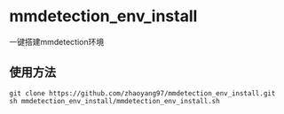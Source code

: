 # mmdetection_env_install
一键搭建mmdetection环境

## 使用方法
```
git clone https://github.com/zhaoyang97/mmdetection_env_install.git
sh mmdetection_env_install/mmdetection_env_install.sh
```
